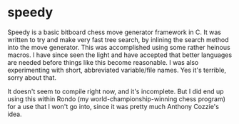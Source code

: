 speedy
======

Speedy is a basic bitboard chess move generator framework in C. It was written to try and make very fast tree search, by inlining the search method into the move generator. This was accomplished using some rather heinous macros. I have since seen the light and have accepted that better languages are needed before things like this become reasonable. I was also experimenting with short, abbreviated variable/file names. Yes it's terrible, sorry about that.

It doesn't seem to compile right now, and it's incomplete. But I did end up using this within Rondo (my world-championship-winning chess program) for a use that I won't go into, since it was pretty much Anthony Cozzie's idea.
